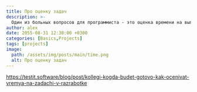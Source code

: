 ```yaml
---
title: Про оценку задач
description: >-
  Один из больных вопросов для программиста - это оценка времени на выполнение задач
author: alex
date: 2055-08-31 12:30:00 +0300
categories: [Basics,Projects]
tags: [projects]
image:
  path: /assets/img/posts/main/time.png
  alt: Про оценку задач
---
```


https://testit.software/blog/post/kollegi-kogda-budet-gotovo-kak-ocenivat-vremya-na-zadachi-v-razrabotke
